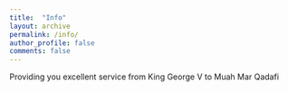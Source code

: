```yaml
---
title:  "Info"
layout: archive
permalink: /info/
author_profile: false
comments: false
---
```


Providing you excellent service from King George V to Muah Mar Qadafi
